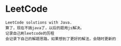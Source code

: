 # LeetCode
    LeetCode solutions with Java. 
    算了，现在不搞java了，以后的题用js解决。
    记录自己刷leetcode的历程
    会记录下自己的解题思路，如果想到了更好的解法，会随时更新的
